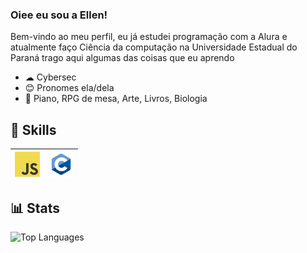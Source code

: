 ### Oiee eu sou a Ellen!
Bem-vindo ao meu perfil, eu já estudei programação com a Alura e atualmente faço Ciência da computação na Universidade Estadual do Paraná
trago aqui algumas das coisas que eu aprendo

- ☁ Cybersec
- 😊 Pronomes ela/dela
- 🎨 Piano, RPG de mesa, Arte, Livros, Biologia

## 👾 Skills
|<img alt="JS" title="JavaScript" width="40px" src="https://raw.githubusercontent.com/github/explore/master/topics/javascript/javascript.png">|<img title="C" alt="C" width="40px" src="https://raw.githubusercontent.com/github/explore/master/topics/c/c.png">|
|--|--|

## 📊 Stats
![Top Languages](https://github-readme-stats.vercel.app/api/top-langs/?username=strawndri&layout=compact&bg_color=00000000&title_color=86d9d1&text_color=bfbfbf&hide_border=true&card_width=500px&card_height=400px)
